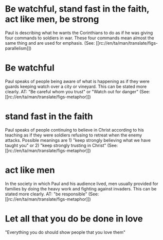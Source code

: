 # Be watchful, stand fast in the faith, act like men, be strong

Paul is describing what he wants the Corinthians to do as if he was giving four commands to soldiers in war. These four commands mean almost the same thing and are used for emphasis. (See: [[rc://en/ta/man/translate/figs-parallelism]])

# Be watchful

Paul speaks of people being aware of what is happening as if they were guards keeping watch over a city or vineyard. This can be stated more clearly. AT: "Be careful whom you trust" or "Watch out for danger" (See: [[rc://en/ta/man/translate/figs-metaphor]])

# stand fast in the faith

Paul speaks of people continuing to believe in Christ according to his teaching as if they were soldiers refusing to retreat when the enemy attacks. Possible meanings are 1) "keep strongly believing what we have taught you" or 2) "keep strongly trusting in Christ" (See: [[rc://en/ta/man/translate/figs-metaphor]])

# act like men

In the society in which Paul and his audience lived, men usually provided for families by doing the heavy work and fighting against invaders. This can be stated more clearly. AT: "be responsible" (See: [[rc://en/ta/man/translate/figs-metaphor]])

# Let all that you do be done in love

"Everything you do should show people that you love them"